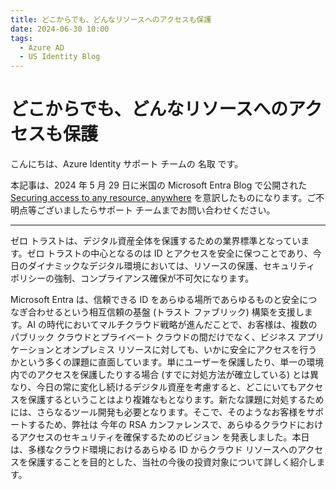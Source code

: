 ```yaml
---
title: どこからでも、どんなリソースへのアクセスも保護
date: 2024-06-30 10:00
tags:
  - Azure AD
  - US Identity Blog
---
```


# どこからでも、どんなリソースへのアクセスも保護

こんにちは、Azure Identity サポート チームの 名取 です。

本記事は、2024 年 5 月 29 日に米国の Microsoft Entra Blog で公開された [Securing access to any resource, anywhere](https://techcommunity.microsoft.com/t5/microsoft-entra-blog/securing-access-to-any-resource-anywhere/ba-p/4120308) を意訳したものになります。ご不明点等ございましたらサポート チームまでお問い合わせください。

----

ゼロ トラストは、デジタル資産全体を保護するための業界標準となっています。ゼロ トラストの中心となるのは ID とアクセスを安全に保つことであり、今日のダイナミックなデジタル環境においては、リソースの保護、セキュリティ ポリシーの強制、コンプライアンス確保が不可欠になります。

Microsoft Entra は、信頼できる ID をあらゆる場所であらゆるものと安全につなぎ合わせるという相互信頼の基盤 (トラスト ファブリック) 構築を支援します。AI の時代においてマルチクラウド戦略が進んだことで、お客様は、複数のパブリック クラウドとプライベート クラウドの間だけでなく、ビジネス アプリケーションとオンプレミス リソースに対しても、いかに安全にアクセスを行うかという多くの課題に直面しています。単にユーザーを保護したり、単一の環境内でのアクセスを保護したりする場合 (すでに対処方法が確立している) とは異なり、今日の常に変化し続けるデジタル資産を考慮すると、どこにいてもアクセスを保護するということはより複雑なもとなります。新たな課題に対処するためには、さらなるツール開発も必要となります。そこで、そのようなお客様をサポートするため、弊社は 今年の RSA カンファレンスで、あらゆるクラウドにおけるアクセスのセキュリティを確保するためのビジョン を発表しました。本日は、多様なクラウド環境におけるあらゆる ID からクラウド リソースへのアクセスを保護することを目的とした、当社の今後の投資対象について詳しく紹介します。 